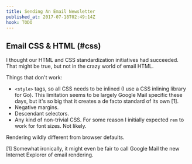 ```yaml
---
title: Sending An Email Newsletter
published_at: 2017-07-18T02:49:14Z
hook: TODO
---
```


## Email CSS & HTML (#css)

I thought our HTML and CSS standardization initiatives had
succeeded. That might be true, but not in the crazy world
of email HTML.

Things that don't work:

* `<style>` tags, so all CSS needs to be inlined (I use a
  CSS inlining library for Go). This limitation seems to be
  largely Google Mail specific these days, but it's so big
  that it creates a de facto standard of its own [1].
* Negative margins.
* Descendant selectors.
* Any kind of non-trivial CSS. For some reason I initially
  expected `rem` to work for font sizes. Not likely.

Rendering wildly different from browser defaults.

[1] Somewhat ironically, it might even be fair to call
    Google Mail the new Internet Explorer of email
    rendering.
